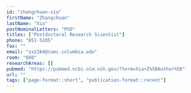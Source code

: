```yaml
---
id: "zhangchuan-xia"
firstName: "Zhangchuan"
lastName: "Xia"
postNominalLetters: "PhD"
titles: ["Postdoctoral Research Scientist"]
phone: "851-5285"
fax: ""
email: "zx2264@cumc.columbia.edu"
room: "608"
researchAreas: []
pubmed: "https://pubmed.ncbi.nlm.nih.gov/?term=Xia+Z%5BAuthor%5D"
url: ""
tags: ["page-format::short", "publication-format::recent"]
---
```

